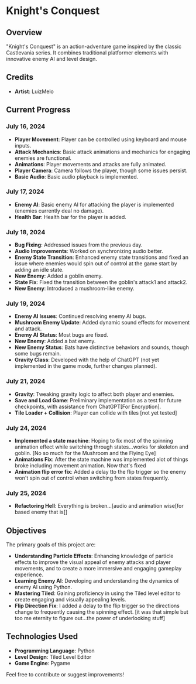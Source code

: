 # Knight's Conquest

## Overview
"Knight's Conquest" is an action-adventure game inspired by the classic Castlevania series. It combines traditional platformer elements with innovative enemy AI and level design.

## Credits
- **Artist**: LuizMelo 

## Current Progress

### July 16, 2024
- **Player Movement**: Player can be controlled using keyboard and mouse inputs.
- **Attack Mechanics**: Basic attack animations and mechanics for engaging enemies are functional.
- **Animations**: Player movements and attacks are fully animated.
- **Player Camera**: Camera follows the player, though some issues persist.
- **Basic Audio**: Basic audio playback is implemented.

### July 17, 2024
- **Enemy AI**: Basic enemy AI for attacking the player is implemented (enemies currently deal no damage).
- **Health Bar**: Health bar for the player is added.

### July 18, 2024
- **Bug Fixing**: Addressed issues from the previous day.
- **Audio Improvements**: Worked on synchronizing audio better.
- **Enemy State Transition**: Enhanced enemy state transitions and fixed an issue where enemies would spin out of control at the game start by adding an idle state.
- **New Enemy**: Added a goblin enemy.
- **State Fix**: Fixed the transition between the goblin's attack1 and attack2.
- **New Enemy**: Introduced a mushroom-like enemy.

### July 19, 2024
- **Enemy AI Issues**: Continued resolving enemy AI bugs.
- **Mushroom Enemy Update**: Added dynamic sound effects for movement and attack.
- **Enemy AI Status**: Most bugs are fixed.
- **New Enemy**: Added a bat enemy.
- **New Enemy Status**: Bats have distinctive behaviors and sounds, though some bugs remain.
- **Gravity Class**: Developed with the help of ChatGPT (not yet implemented in the game mode, further changes planned).

### July 21, 2024
- **Gravity**: Tweaking gravity logic to affect both player and enemies.
- **Save and Load Game**: Preliminary implementation as a test for future checkpoints, with assistance from ChatGPT[For Encryption].
- **Tile Loader + Collision**: Player can collide with tiles [not yet tested]

### July 24, 2024
- **Implemented a state machine**: Hoping to fix most of the spinning animation effect while switching through states...works for skeleton and goblin. [No so much for the Mushroom and the Flying Eye]
- **Animations Fix**: After the state machine was implemented alot of things broke including movement animation. Now that's fixed
- **Animation flip error fix**: Added a delay tto the flip trigger so the enemy won't spin out of control when switching from states frequently.

### July 25, 2024
- **Refactoring Hell**: Everything is broken...[audio and animation wise[for based enemy that is]]

## Objectives
The primary goals of this project are:
- **Understanding Particle Effects**: Enhancing knowledge of particle effects to improve the visual appeal of enemy attacks and player movements, and to create a more immersive and engaging gameplay experience.
- **Learning Enemy AI**: Developing and understanding the dynamics of enemy AI using Python.
- **Mastering Tiled**: Gaining proficiency in using the Tiled level editor to create engaging and visually appealing levels.
- **Flip Direction Fix**: I added a delay to the flip trigger so the directions change to frequently causing the spinning effect. [it was that simple but too me eternity to figure out...the power of underlooking stuff]

## Technologies Used
- **Programming Language**: Python
- **Level Design**: Tiled Level Editor
- **Game Engine**: Pygame

Feel free to contribute or suggest improvements!
